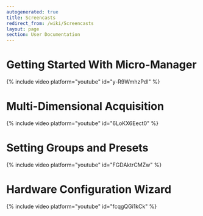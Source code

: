 ```yaml
---
autogenerated: true
title: Screencasts
redirect_from: /wiki/Screencasts
layout: page
section: User Documentation
---
```


# Getting Started With Micro-Manager

{% include video platform="youtube" id="y-R9WmhzPdI" %}



# Multi-Dimensional Acquisition

{% include video platform="youtube" id="6LoKX6Eect0" %}



# Setting Groups and Presets

{% include video platform="youtube" id="FGDAktrCMZw" %}

# Hardware Configuration Wizard

{% include video platform="youtube" id="fcqgQGi1kCk" %}

